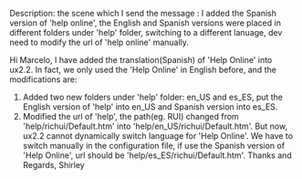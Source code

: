 
Description: the scene which I send the message : I added the Spanish version of 'help online', the English and Spanish versions were placed in different folders under 'help' folder, switching to a different lanuage, dev need to modify the url of 'help online' manually.

Hi Marcelo,
I have added the translation(Spanish) of 'Help Online' into ux2.2. In fact, we only used the 'Help Online' in English before, and the modifications are:
1. Added two new folders under 'help' folder: en_US and es_ES, put the English version of 'help' into en_US and Spanish version into es_ES.
2. Modified the url of 'help', the path(eg. RUI) changed from 'help/richui/Default.htm' into 'help/en_US/richui/Default.htm'.
But now, ux2.2 cannot dynamically switch language for 'Help Online'. We have to switch  manually in the configuration file, if use the Spanish version of 'Help Online', url should be 'help/es_ES/richui/Default.htm'.
Thanks and Regards,
Shirley
